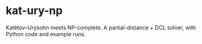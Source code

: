 # kat-ury-np
Katětov–Urysohn meets NP-complete. A partial-distance + DCL solver, with Python code and example runs.
